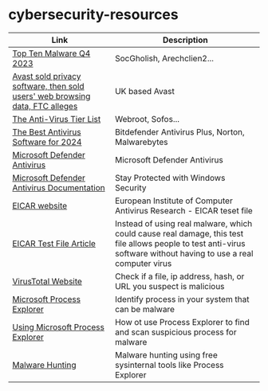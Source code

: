 # cybersecurity-resources

| Link | Description |
|------|-------------|
| [Top Ten Malware Q4 2023](https://www.cisecurity.org/insights/blog/top-10-malware-q4-2023) | SocGholish, Arechclien2... |
| [Avast sold privacy software, then sold users' web browsing data, FTC alleges](https://www.cbsnews.com/news/ftc-avast-browsing-data-privacy/) | UK based Avast |
| [The Anti-Virus Tier List](https://www.youtube.com/watch?app=desktop&v=xKrHWM1VeFQ) | Webroot, Sofos... |
| [The Best Antivirus Software for 2024](https://www.pcmag.com/picks/the-best-antivirus-protection) | Bitdefender Antivirus Plus, Norton, Malwarebytes |
| [Microsoft Defender Antivirus](https://www.microsoft.com/en-us/videoplayer/embed/RE3FifU) | Microsoft Defender Antivirus |
| [Microsoft Defender Antivirus Documentation](https://support.microsoft.com/en-us/windows/stay-protected-with-windows-security-2ae0363d-0ada-c064-8b56-6a39afb6a963#:~:text=Windows%20Security%20is%20built%2Din,program%20called%20Microsoft%20Defender%20Antivirus.) | Stay Protected with Windows Security |
| [EICAR website](https://www.eicar.org/download-anti-malware-testfile/#top) | European Institute of Computer Antivirus Research - EICAR teset file |
| [EICAR Test File Article](https://en.wikipedia.org/wiki/EICAR_test_file) | Instead of using real malware, which could cause real damage, this test file allows people to test anti-virus software without having to use a real computer virus |
| [VirusTotal Website](https://www.virustotal.com/gui/home/search) | Check if a file, ip address, hash, or URL you suspect is malicious |
| [Microsoft Process Explorer](https://learn.microsoft.com/en-us/sysinternals/downloads/process-explorer) | Identify process in your system that can be malware |
| [Using Microsoft Process Explorer](https://www.101labs.net/comptia-security/lab-57-how-to-use-process-explorer-to-find-and-scan-suspicious-processes-for-malware/) | How ot use Process Explorer to find and scan suspicious process for malware |
| [Malware Hunting](https://www.youtube.com/watch?v=A_TPZxuTzBU) | Malware hunting using free sysinternal tools like Process Explorer |
